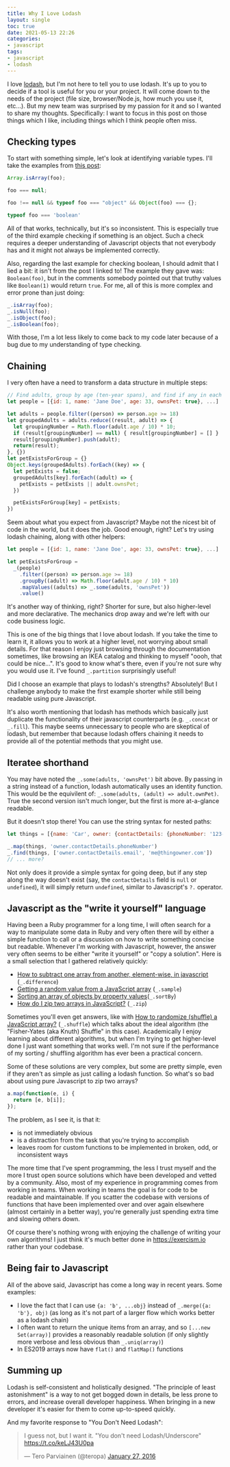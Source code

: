 ```yaml
---
title: Why I Love Lodash
layout: single
toc: true
date: 2021-05-13 22:26
categories:
- javascript
tags:
- javascript
- lodash
---
```


I love [lodash](https://lodash.com/), but I'm not here to tell you to use lodash.  It's up to you to decide if a tool is useful for you or your project.  It will come down to the needs of the project (file size, browser/Node.js, how much you use it, etc...).  But my new team was surprised by my passion for it and so I wanted to share my thoughts.  Specifically: I want to focus in this post on those things which I like, including things which I think people often miss.

## Checking types

To start with something simple, let's look at identifying variable types.  I'll take the examples from [this post](https://dev.to/jmitchell38488/it-s-time-to-let-go-of-lodash-221f):

```javascript
Array.isArray(foo);

foo === null;

foo !== null && typeof foo === "object" && Object(foo) === {};

typeof foo === 'boolean'
```

All of that works, technically, but it's so inconsistent.  This is especially true of the third example checking if something is an object.  Such a check requires a deeper understanding of Javascript objects that not everybody has and it might not always be implemented correctly.

Also, regarding the last example for checking boolean, I should admit that I lied a bit: it isn't from the post I linked to!  The example they gave was: `Boolean(foo)`, but in the comments somebody pointed out that truthy values like `Boolean(1)` would return `true`.  For me, all of this is more complex and error prone than just doing:

```javascript
_.isArray(foo);
_.isNull(foo);
_.isObject(foo);
_.isBoolean(foo);
```

With those, I'm a lot less likely to come back to my code later because of a bug due to my understanding of type checking.

## Chaining

I very often have a need to transform a data structure in multiple steps:

```javascript
// Find adults, group by age (ten-year spans), and find if any in each group own a pet
let people = [{id: 1, name: 'Jane Doe', age: 33, ownsPet: true}, ...]

let adults = people.filter((person) => person.age >= 18)
let groupedAdults = adults.reduce((result, adult) => {
  let groupingNumber = Math.floor(adult.age / 10) * 10;
  if (result[groupingNumber] == null) { result[groupingNumber] = [] }
  result[groupingNumber].push(adult);
  return(result);
}, {})
let petExistsForGroup = {}
Object.keys(groupedAdults).forEach((key) => {
  let petExists = false;
  groupedAdults[key].forEach((adult) => {
    petExists = petExists || adult.ownsPet;
  })

  petExistsForGroup[key] = petExists;
})
```

Seem about what you expect from Javascript?  Maybe not the nicest bit of code in the world, but it does the job.  Good enough, right?  Let's try using lodash chaining, along with other helpers:

```javascript
let people = [{id: 1, name: 'Jane Doe', age: 33, ownsPet: true}, ...]

let petExistsForGroup =
  _(people)
    .filter((person) => person.age >= 18)
    .groupBy((adult) => Math.floor(adult.age / 10) * 10)
    .mapValues((adults) => _.some(adults, 'ownsPet'))
    .value()

```

It's another way of thinking, right?  Shorter for sure, but also higher-level and more declarative.  The mechanics drop away and we're left with our code business logic.

This is one of the big things that I love about lodash.  If you take the time to learn it, it allows you to work at a higher level, not worrying about small details.  For that reason I enjoy just browsing through the documentation sometimes, like browsing an IKEA catalog and thinking to myself "oooh, that could be nice...".  It's good to know what's there, even if you're not sure why you would use it.  I've found `_.partition` surprisingly useful!

Did I choose an example that plays to lodash's strengths?  Absolutely!  But I challenge anybody to make the first example shorter while still being readable using pure Javascript.

It's also worth mentioning that lodash has methods which basically just duplicate the functionality of their javascript counterparts (e.g. `_.concat` or `_.fill`).  This maybe seems unnecessary to people who are skeptical of lodash, but remember that because lodash offers chaining it needs to provide all of the potential methods that you might use.

## Iteratee shorthand

You may have noted the `_.some(adults, 'ownsPet')` bit above.  By passing in a string instead of a function, lodash automatically uses an identity function.  This would be the equivilent of: `_.some(adults, (adult) => adult.ownPet)`.  True the second version isn't much longer, but the first is more at-a-glance readable.

But it doesn't stop there!  You can use the string syntax for nested paths:

```javascript
let things = [{name: 'Car', owner: {contactDetails: {phoneNumber: '123-456-7890', email: 'me@thingowner.com'}}}, ...]

_.map(things, 'owner.contactDetails.phoneNumber')
_.find(things, ['owner.contactDetails.email', 'me@thingowner.com'])
// ... more?
```

Not only does it provide a simple syntax for going deep, but if any step along the way doesn't exist (say, the `contactDetails` field is `null` or `undefined`), it will simply return `undefined`, similar to Javascript's `?.` operator.

## Javascript as the "write it yourself" language

Having been a Ruby programmer for a long time, I will often search for a way to manipulate some data in Ruby and very often there will by either a simple function to call or a discussion on how to write something concise but readable.  Whenever I'm working with Javascript, however, the answer very often seems to be either "write it yourself" or "copy a solution".  Here is a small selection that I gathered relatively quickly:

 * [How to subtract one array from another, element-wise, in javascript](https://stackoverflow.com/questions/45342155/how-to-subtract-one-array-from-another-element-wise-in-javascript) (`_.difference`)
 * [Getting a random value from a JavaScript array](https://stackoverflow.com/questions/4550505/getting-a-random-value-from-a-javascript-array) (`_.sample`)
 * [Sorting an array of objects by property values](https://stackoverflow.com/questions/979256/sorting-an-array-of-objects-by-property-values)(`_.sortBy`)
 * [How do I zip two arrays in JavaScript?](https://stackoverflow.com/questions/22015684/how-do-i-zip-two-arrays-in-javascript) (`_.zip`)

Sometimes you'll even get answers, like with [How to randomize (shuffle) a JavaScript array?](https://stackoverflow.com/questions/2450954/how-to-randomize-shuffle-a-javascript-array) (`_.shuffle`) which talks about the ideal algorithm (the "Fisher-Yates (aka Knuth) Shuffle" in this case).  Academically I enjoy learning about different algorithms, but when I'm trying to get higher-level done I just want something that works well.  I'm not sure if the performance of my sorting / shuffling algorithm has ever been a practical concern.

Some of these solutions are very complex, but some are pretty simple, even if they aren't as simple as just calling a lodash function.  So what's so bad about using pure Javascript to zip two arrays?

```javascript
a.map(function(e, i) {
  return [e, b[i]];
});
```

The problem, as I see it, is that it:

 * is not immediately obvious
 * is a distraction from the task that you're trying to accomplish
 * leaves room for custom functions to be implemented in broken, odd, or inconsistent ways

The more time that I've spent programming, the less I trust myself and the more I trust open source solutions which have been developed and vetted by a community.  Also, most of my experience in programming comes from working in teams.  When working in teams the goal is for code to be readable and maintainable.  If you scatter the codebase with versions of functions that have been implemented over and over again elsewhere (almost certainly in a better way), you're generally just spending extra time and slowing others down.

Of course there's nothing wrong with enjoying the challenge of writing your own algorithms!  I just think it's much better done in https://exercism.io rather than your codebase.

## Being fair to Javascript

All of the above said, Javascript has come a long way in recent years.  Some examples:

 * I love the fact that I can use `{a: 'b', ...obj}` instead of `_.merge({a: 'b'}, obj)` (as long as it's not part of a larger flow which works better as a lodash chain)
 * I often want to return the unique items from an array, and so `[...new Set(array)]` provides a reasonably readable solution (if only slightly more verbose and less obvious than `_.uniq(array)`)
 * In ES2019 arrays now have `flat()` and `flatMap()` functions

## Summing up

Lodash is self-consistent and holistically designed.  "The principle of least astonishment" is a way to not get bogged down in details, be less prone to errors, and increase overall developer happiness.  When bringing in a new developer it's easier for them to come up-to-speed quickly.

And my favorite response to "You Don't Need Lodash":

<blockquote class="twitter-tweet"><p lang="en" dir="ltr">I guess not, but I want it. &quot;You don&#39;t need Lodash/Underscore&quot; <a href="https://t.co/keLJ43U0pa">https://t.co/keLJ43U0pa</a></p>&mdash; Tero Parviainen (@teropa) <a href="https://twitter.com/teropa/status/692280179666898944?ref_src=twsrc%5Etfw">January 27, 2016</a></blockquote> <script async src="https://platform.twitter.com/widgets.js" charset="utf-8"></script> 

